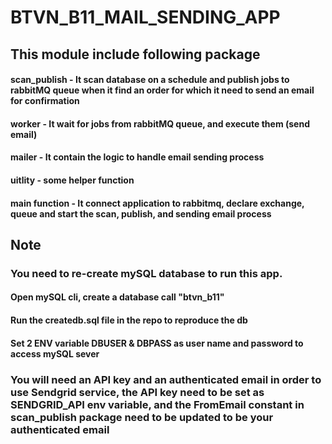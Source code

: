 # BTVN_B11_MAIL_SENDING_APP

## This module include following package
#### scan_publish - It scan database on a schedule and publish jobs to rabbitMQ queue when it find an order for which it need to send an email for confirmation
#### worker - It wait for jobs from rabbitMQ queue, and execute them (send email)
#### mailer - It contain the logic to handle email sending process
#### uitlity - some helper function
#### main function - It connect application to rabbitmq, declare exchange, queue and start the scan, publish, and sending email process

## Note

### You need to re-create mySQL database to run this app.
#### Open mySQL cli, create a database call "btvn_b11"
#### Run the createdb.sql file in the repo to reproduce the db
#### Set 2 ENV variable DBUSER & DBPASS as user name and password to access mySQL sever

### You will need an  API key and an authenticated email in order to use Sendgrid service, the API key need to be set as SENDGRID_API env variable, and the FromEmail constant in scan_publish package need to be updated to be your authenticated email
